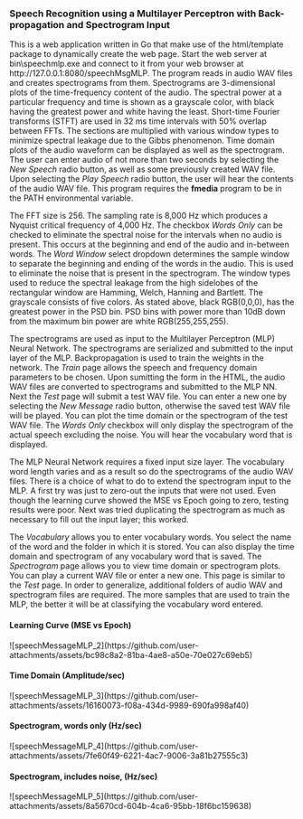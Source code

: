 <h3>Speech Recognition using a Multilayer Perceptron with Back-propagation and Spectrogram Input</h3>
<p>
This is a web application written in Go that make use of the html/template package to dynamically create the web page.
Start the web server at bin\speechmlp.exe and connect to it from your web browser at http://127.0.0.1:8080/speechMsgMLP.
The program reads in audio WAV files and creates spectrograms from them.  Spectrograms are 3-dimensional plots of the time-frequency
content of the audio.  The spectral power at a particular frequency and time is shown as a grayscale color, with black having the 
greatest power and white having the least.  Short-time Fourier transforms (STFT) are used in 32 ms time intervals with 50% overlap
between FFTs.  The sections are multiplied with various window types to minimize spectral leakage due to the Gibbs phenomenon.
Time domain plots of the audio waveform can be displayed as well as the spectrogram.  The user can enter audio of not more than
two seconds by selecting the <i>New Speech</i> radio button, as well as some previously created WAV file.  Upon selecting the
<i>Play Speech</i> radio button, the user will hear the contents of the audio WAV file.  This program requires the <b>fmedia</b>
program to be in the PATH environmental variable.
</p>
<p>
The FFT size is 256.  The sampling rate is 8,000 Hz which produces a Nyquist critical frequency of 4,000 Hz.
The checkbox <i>Words Only</i> can be checked to eliminate the spectral noise for the intervals when no
audio is present.  This occurs at the beginning and end of the audio and in-between words.  The <i>Word Window</i>
select dropdown determines the sample window to separate the beginning and ending of the words in the audio.
This is used to eliminate the noise that is present in the spectrogram.  The window types used to reduce
the spectral leakage from the high sidelobes of the rectangular window are Hamming, Welch, Hanning and Bartlett.
The grayscale consists of five colors.  As stated above, black RGB(0,0,0), has the greatest power in the PSD bin.
PSD bins with power more than 10dB down from the maximum bin power are white RGB(255,255,255).
</p>
<p>
The spectrograms are used as input to the Multilayer Perceptron (MLP) Neural Network.  The spectrograms are
serialized and submitted to the input layer of the MLP.  Backpropagation is used to train the weights in the
network.  The <i>Train</i> page allows the speech and frequency domain parameters to be chosen. Upon sumitting
the form in the HTML, the audio WAV files are converted to spectrograms and submitted to the MLP NN.  Next the
<i>Test</i> page will submit a test WAV file.  You can enter a new one by selecting the <i>New Message</i> radio button,
otherwise the saved test WAV file will be played.  You can plot the time domain or the spectrogram of the test WAV file.
The <i>Words Only</i> checkbox will only display the spectrogram of the actual speech excluding the noise.  You will
hear the vocabulary word that is displayed.
</p>
<p>
  The MLP Neural Network requires a fixed input size layer.  The vocabulary word length varies and as a result
  so do the spectrograms of the audio WAV files.  There is a choice of what to do to extend the spectrogram input
  to the MLP.  A first try was just to zero-out the inputs that were not used.  Even though the learning curve 
  showed the MSE vs Epoch going to zero, testing results were poor.  Next was tried duplicating the spectrogram
  as much as necessary to fill out the input layer; this worked.
</p>
<p>
The <i>Vocabulary</i> allows you to enter vocabulary words.  You select the name of the word and the folder in which
it is stored.  You can also display the time domain and spectrogram of any vocabulary word that is saved.  The 
<i>Spectrogram</i> page allows you to view time domain or spectrogram plots. You can play a current WAV file
or enter a new one.  This page is similar to the <i>Test</i> page.  In order to generalize, additional folders
of audio WAV and spectrogram files are required.  The more samples that are used to train the MLP, the better
it will be at classifying the vocabulary word entered.
</p>


<h4>Learning Curve (MSE vs Epoch)</h4>
![speechMessageMLP_2](https://github.com/user-attachments/assets/bc98c8a2-81ba-4ae8-a50e-70e027c69eb5)
<h4>Time Domain (Amplitude/sec)</h4>
![speechMessageMLP_3](https://github.com/user-attachments/assets/16160073-f08a-434d-9989-690fa998af40)
<h4>Spectrogram, words only (Hz/sec)</h4>
![speechMessageMLP_4](https://github.com/user-attachments/assets/7fe60f49-6221-4ac7-9006-3a81b27555c3)
<h4>Spectrogram, includes noise, (Hz/sec)</h4>
![speechMessageMLP_5](https://github.com/user-attachments/assets/8a5670cd-604b-4ca6-95bb-18f6bc159638)




                                      
